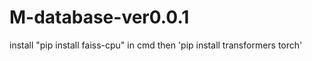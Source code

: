 ﻿# M-database-ver0.0.1
install "pip install faiss-cpu" in cmd
then 'pip install transformers torch' 
